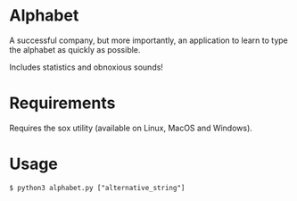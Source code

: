 # Alphabet

A successful company, but more importantly, an application to learn to type the alphabet as quickly as possible.

Includes statistics and obnoxious sounds!

# Requirements

Requires the sox utility (available on Linux, MacOS and Windows).

# Usage

`$ python3 alphabet.py ["alternative_string"]`
